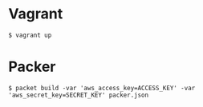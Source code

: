 # Vagrant 

```
$ vagrant up
```

# Packer

```
$ packet build -var 'aws_access_key=ACCESS_KEY' -var 'aws_secret_key=SECRET_KEY' packer.json
```
